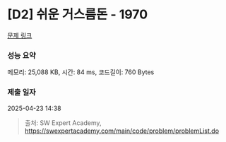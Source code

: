 # [D2] 쉬운 거스름돈 - 1970 

[문제 링크](https://swexpertacademy.com/main/code/problem/problemDetail.do?contestProbId=AV5PsIl6AXIDFAUq) 

### 성능 요약

메모리: 25,088 KB, 시간: 84 ms, 코드길이: 760 Bytes

### 제출 일자

2025-04-23 14:38



> 출처: SW Expert Academy, https://swexpertacademy.com/main/code/problem/problemList.do